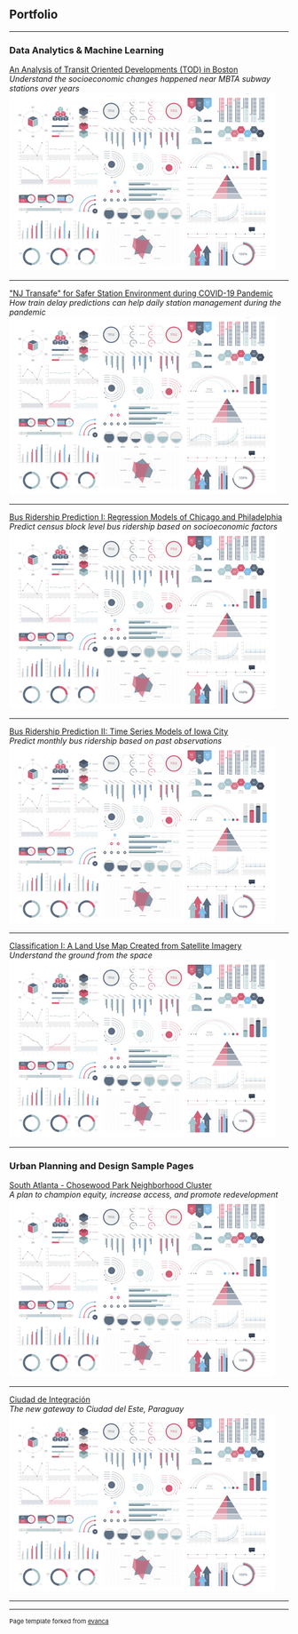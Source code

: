 ## Portfolio

---

### Data Analytics & Machine Learning

[An Analysis of Transit Oriented Developments (TOD) in Boston](/sample_page)   
*Understand the socioeconomic changes happened near MBTA subway stations over years*
<img src="images/dummy_thumbnail.jpg?raw=true"/>

---
["NJ Transafe" for Safer Station Environment during COVID-19 Pandemic](/pdf/sample_presentation.pdf)   
*How train delay predictions can help daily station management during the pandemic*
<img src="images/dummy_thumbnail.jpg?raw=true"/>

---
[Bus Ridership Prediction I: Regression Models of Chicago and Philadelphia](http://example.com/)   
*Predict census block level bus ridership based on socioeconomic factors*
<img src="images/dummy_thumbnail.jpg?raw=true"/>

---
[Bus Ridership Prediction II: Time Series Models of Iowa City](http://example.com/)   
*Predict monthly bus ridership based on past observations*
<img src="images/dummy_thumbnail.jpg?raw=true"/>

---
[Classification I: A Land Use Map Created from Satellite Imagery](http://example.com/)   
*Understand the ground from the space*
<img src="images/dummy_thumbnail.jpg?raw=true"/>

---
### Urban Planning and Design Sample Pages

[South Atlanta - Chosewood Park Neighborhood Cluster](http://example.com/)   
*A plan to champion equity, increase access, and promote redevelopment*
<img src="images/dummy_thumbnail.jpg?raw=true"/>

---
[Ciudad de Integración](http://example.com/)   
*The new gateway to Ciudad del Este, Paraguay*
<img src="images/dummy_thumbnail.jpg?raw=true"/>

---




---
<p style="font-size:11px">Page template forked from <a href="https://github.com/evanca/quick-portfolio">evanca</a></p>
<!-- Remove above link if you don't want to attibute -->
